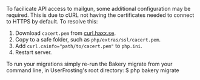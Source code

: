 To facilicate API access to mailgun, some additional configuration may be required. This is due to cURL not having the certificates needed to connect to HTTPS by default. To resolve this:
1. Download `cacert.pem` from [curl.haxx.se](https://curl.haxx.se/ca/cacert.pem).
2. Copy to a safe folder, such as `php/extras/ssl/cacert.pem`.
3. Add `curl.cainfo="path/to/cacert.pem"` to `php.ini`.
4. Restart server.

To run your migrations simply re-run the Bakery migrate from your command line, in UserFrosting's root directory:
$ php bakery migrate